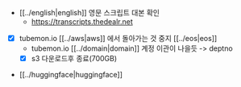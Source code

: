 - [[../english|english]] 영문 스크립트 대본 확인
  + https://transcripts.thedealr.net
- [X] tubemon.io [[../aws|aws]] 에서 돌아가는 것 중지 [[../eos|eos]]
  - tubemon.io [[../domain|domain]] 계정 이관이 나을듯 -> deptno
  - [X] s3 다운로드후 종료(700GB)
- [[../huggingface|huggingface]]
